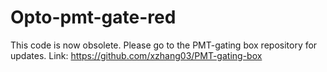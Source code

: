 # Opto-pmt-gate-red
This code is now obsolete. Please go to the PMT-gating box repository for updates.
Link: https://github.com/xzhang03/PMT-gating-box
